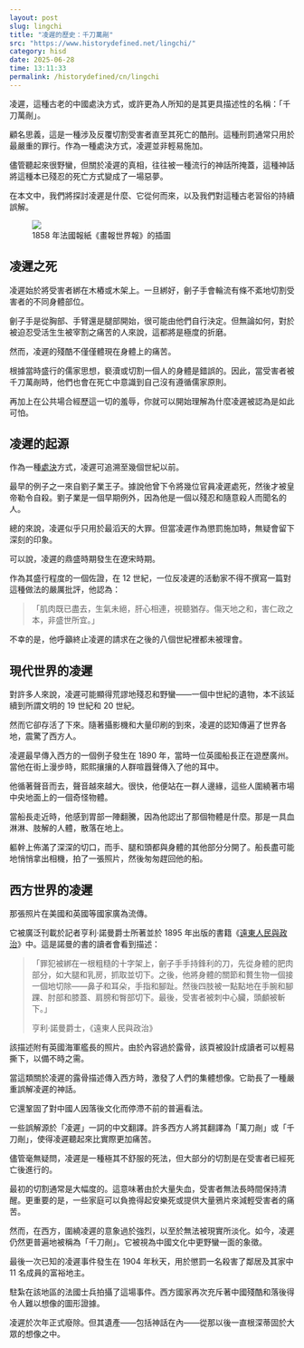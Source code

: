 ```yaml
---
layout: post
slug: lingchi
title: "凌遲的歷史：千刀萬剮"
src: "https://www.historydefined.net/lingchi/"
category: hisd
date: 2025-06-28
time: 13:11:33
permalink: /historydefined/cn/lingchi
---
```


凌遲，這種古老的中國處決方式，或許更為人所知的是其更具描述性的名稱：「千刀萬剮」。

顧名思義，這是一種涉及反覆切割受害者直至其死亡的酷刑。這種刑罰通常只用於最嚴重的罪行。作為一種處決方式，凌遲並非輕易施加。

儘管聽起來很野蠻，但關於凌遲的真相，往往被一種流行的神話所掩蓋，這種神話將這種本已殘忍的死亡方式變成了一場惡夢。

在本文中，我們將探討凌遲是什麼、它從何而來，以及我們對這種古老習俗的持續誤解。

<figure>
<img src="https://upload.wikimedia.org/wikipedia/commons/f/f9/Martyrerp_2.jpg">
<figcaption>1858 年法國報紙《畫報世界報》的插圖</figcaption>
</figure>

## **凌遲之死**

凌遲始於將受害者綁在木樁或木架上。一旦綁好，劊子手會輪流有條不紊地切割受害者的不同身體部位。

劊子手是從胸部、手臂還是腿部開始，很可能由他們自行決定。但無論如何，對於被迫忍受活生生被宰割之痛苦的人來說，這都將是極度的折磨。

然而，凌遲的殘酷不僅僅體現在身體上的痛苦。

根據當時盛行的儒家思想，褻瀆或切割一個人的身體是錯誤的。因此，當受害者被千刀萬剮時，他們也會在死亡中意識到自己沒有遵循儒家原則。

再加上在公共場合經歷這一切的羞辱，你就可以開始理解為什麼凌遲被認為是如此可怕。

## **凌遲的起源**

作為一種[處決](https://www.historydefined.net/the-history-of-punishment-and-torture-in-ancient-china/)方式，凌遲可追溯至幾個世紀以前。

最早的例子之一來自劉子業王子。據說他曾下令將幾位官員凌遲處死，然後才被皇帝勒令自殺。劉子業是一個早期例外，因為他是一個以殘忍和隨意殺人而聞名的人。

總的來說，凌遲似乎只用於最滔天的大罪。但當凌遲作為懲罰施加時，無疑會留下深刻的印象。

可以說，凌遲的鼎盛時期發生在遼宋時期。

作為其盛行程度的一個佐證，在 12 世紀，一位反凌遲的活動家不得不撰寫一篇對這種做法的嚴厲批評，他認為：

> 「肌肉既已盡去，生氣未絕，肝心相連，視聽猶存。傷天地之和，害仁政之本，非盛世所宜。」

不幸的是，他呼籲終止凌遲的請求在之後的八個世紀裡都未被理會。

## **現代世界的凌遲**

對許多人來說，凌遲可能顯得荒謬地殘忍和野蠻——一個中世紀的遺物，本不該延續到所謂文明的 19 世紀和 20 世紀。

然而它卻存活了下來。隨著攝影機和大量印刷的到來，凌遲的認知傳遍了世界各地，震驚了西方人。

凌遲最早傳入西方的一個例子發生在 1890 年，當時一位英國船長正在遊歷廣州。當他在街上漫步時，熙熙攘攘的人群喧囂聲傳入了他的耳中。

他循著聲音而去，聲音越來越大。很快，他便站在一群人邊緣，這些人圍繞著市場中央地面上的一個奇怪物體。

當船長走近時，他感到胃部一陣翻騰，因為他認出了那個物體是什麼。那是一具血淋淋、肢解的人體，散落在地上。

軀幹上佈滿了深深的切口，而手、腿和頭都與身體的其他部分分開了。船長盡可能地悄悄拿出相機，拍了一張照片，然後匆匆趕回他的船。

## **西方世界的凌遲**

那張照片在美國和英國等國家廣為流傳。

它被廣泛刊載於記者亨利·諾曼爵士所著並於 1895 年出版的書籍《<a href="[https://digital.library.cornell.edu/catalog/sea019/](https://digital.library.cornell.edu/catalog/sea019/)" target="_blank" rel="noopener">遠東人民與政治</a>》中。這是諾曼的書的讀者會看到描述：

> 「罪犯被綁在一根粗糙的十字架上，劊子手手持鋒利的刀，先從身體的肥肉部分，如大腿和乳房，抓取並切下。之後，他將身體的關節和贅生物一個接一個地切除——鼻子和耳朵，手指和腳趾。然後四肢被一點點地在手腕和腳踝、肘部和膝蓋、肩膀和臀部切下。最後，受害者被刺中心臟，頭顱被斬下。」
>
> 亨利·諾曼爵士，《遠東人民與政治》

該描述附有英國海軍艦長的照片。由於內容過於露骨，該頁被設計成讀者可以輕易撕下，以備不時之需。

當這類關於凌遲的露骨描述傳入西方時，激發了人們的集體想像。它助長了一種嚴重誤解凌遲的神話。

它還鞏固了對中國人因落後文化而停滯不前的普遍看法。

一些誤解源於「凌遲」一詞的中文翻譯。許多西方人將其翻譯為「萬刀剮」或「千刀剮」，使得凌遲聽起來比實際更加痛苦。

儘管毫無疑問，凌遲是一種極其不舒服的死法，但大部分的切割是在受害者已經死亡後進行的。

最初的切割通常是大幅度的。這意味著由於大量失血，受害者無法長時間保持清醒。更重要的是，一些家庭可以負擔得起安樂死或提供大量鴉片來減輕受害者的痛苦。

然而，在西方，圍繞凌遲的意象過於強烈，以至於無法被現實所淡化。如今，凌遲仍然更普遍地被稱為「千刀剮」。它被視為中國文化中更野蠻一面的象徵。

最後一次已知的凌遲事件發生在 1904 年秋天，用於懲罰一名殺害了鄰居及其家中 11 名成員的富裕地主。

駐紮在該地區的法國士兵拍攝了這場事件。西方國家再次充斥著中國殘酷和落後得令人難以想像的圖形證據。

凌遲於次年正式廢除。但其遺產——包括神話在內——從那以後一直根深蒂固於大眾的想像之中。
